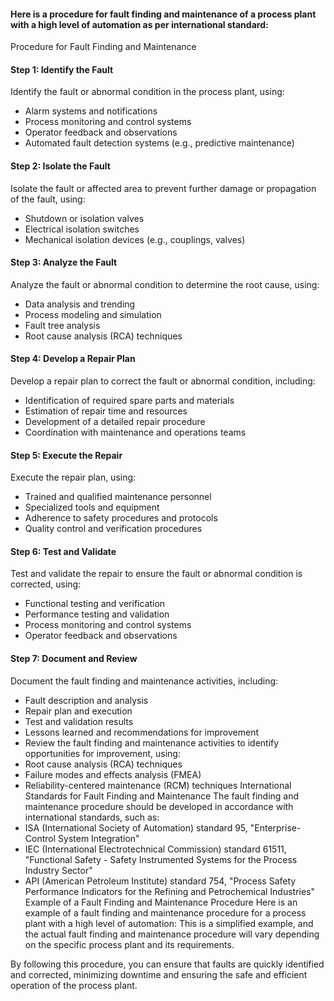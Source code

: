 #### Here is a procedure for fault finding and maintenance of a process plant with a high level of automation as per international standard:

Procedure for Fault Finding and Maintenance

#### Step 1: Identify the Fault

Identify the fault or abnormal condition in the process plant, using:

-	Alarm systems and notifications
-	Process monitoring and control systems
-	Operator feedback and observations
-	Automated fault detection systems (e.g., predictive maintenance)

#### Step 2: Isolate the Fault

Isolate the fault or affected area to prevent further damage or propagation of the fault, using:

-	Shutdown or isolation valves
-	Electrical isolation switches
-	Mechanical isolation devices (e.g., couplings, valves)

#### Step 3: Analyze the Fault

Analyze the fault or abnormal condition to determine the root cause, using:

-	Data analysis and trending
-	Process modeling and simulation
-	Fault tree analysis
-	Root cause analysis (RCA) techniques

#### Step 4: Develop a Repair Plan

Develop a repair plan to correct the fault or abnormal condition, including:

-	Identification of required spare parts and materials
-	Estimation of repair time and resources
-	Development of a detailed repair procedure
-	Coordination with maintenance and operations teams

#### Step 5: Execute the Repair

Execute the repair plan, using:

-	Trained and qualified maintenance personnel
-	Specialized tools and equipment
-	Adherence to safety procedures and protocols
-	Quality control and verification procedures

#### Step 6: Test and Validate

Test and validate the repair to ensure the fault or abnormal condition is corrected, using:

-	Functional testing and verification
-	Performance testing and validation
-	Process monitoring and control systems
-	Operator feedback and observations

#### Step 7: Document and Review

Document the fault finding and maintenance activities, including:

-	Fault description and analysis
-	Repair plan and execution
-	Test and validation results
-	Lessons learned and recommendations for improvement
-	Review the fault finding and maintenance activities to identify opportunities for improvement, using:
-	Root cause analysis (RCA) techniques
-	Failure modes and effects analysis (FMEA)
-	Reliability-centered maintenance (RCM) techniques
International Standards for Fault Finding and Maintenance
The fault finding and maintenance procedure should be developed in accordance with international standards, such as:
-	ISA (International Society of Automation) standard 95, "Enterprise-Control System Integration"
-	IEC (International Electrotechnical Commission) standard 61511, "Functional Safety - Safety Instrumented Systems for the Process Industry Sector"
-	API (American Petroleum Institute) standard 754, "Process Safety Performance Indicators for the Refining and Petrochemical Industries"
Example of a Fault Finding and Maintenance Procedure
Here is an example of a fault finding and maintenance procedure for a process plant with a high level of automation:
This is a simplified example, and the actual fault finding and maintenance procedure will vary depending on the specific process plant and its requirements.

By following this procedure, you can ensure that faults are quickly identified and corrected, minimizing downtime and ensuring the safe and efficient operation of the process plant.
